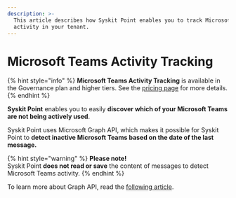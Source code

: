 ```yaml
---
description: >-
  This article describes how Syskit Point enables you to track Microsoft Teams
  activity in your tenant.
---
```


# Microsoft Teams Activity Tracking

{% hint style="info" %}
**Microsoft Teams Activity Tracking** is available in the Governance plan and higher tiers. See the [pricing page](https://www.syskit.com/products/point/pricing/) for more details.
{% endhint %}

**Syskit Point** enables you to easily **discover which of your Microsoft Teams are not being actively used**.

Syskit Point uses Microsoft Graph API, which makes it possible for Syskit Point to **detect inactive Microsoft Teams based on the date of the last message.**

{% hint style="warning" %}
**Please note!**\
Syskit Point **does not read or save** the content of messages to detect Microsoft Teams activity. 
{% endhint %}

To learn more about Graph API, read the [following article](https://learn.microsoft.com/en-us/graph/use-the-api).
